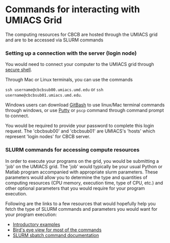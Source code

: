 # Commands for interacting with UMIACS Grid

The computing resources for CBCB are hosted through the UMIACS grid and are to be accessed via SLURM commands

### Setting up a connection with the server (login node)

You would need to connect your computer to the UMIACS grid through [secure shell](https://wiki.umiacs.umd.edu/umiacs/index.php/SecureShell).

Through Mac or Linux terminals, you can use the commands

```ssh username@cbcbsub00.umiacs.umd.edu``` or ```ssh username@cbcbsub01.umiacs.umd.edu```.

Windows users can download [GitBash](https://gitforwindows.org/) to use linux/Mac terminal commands through windows, or use [Putty](https://www.putty.org/) or ```pscp``` command through command prompt to connect.

You would be required to provide your password to complete this login request. The 'cbcbsub00' and 'cbcbsub01' are UMIACS's 'hosts' which represent 'login nodes' for CBCB server.


### SLURM commands for accessing compute resources

In order to execute your programs on the grid, you would be submitting a 'job' on the UMIACS grid. The 'job' would typically be your usual Python or Matlab program accompanied with appropriate slurm parameters. These parameters would allow you to determine the type and quantities of computing resources (CPU memory, execution time, type of CPU, etc.) and other optional parameters that you would require for your program execution.

Following are the links to a few resources that would hopefully help you fetch the type of SLURM commands and parameters you would want for your program execution:
* [Introductory examples](https://www.hpc.kaust.edu.sa/sites/default/files/files/public/20160710%20SlurmCommands.pdf)
* [Bird's eye view for most of the commands](https://slurm.schedmd.com/pdfs/summary.pdf)
* [SLURM sbatch command documentation](https://slurm.schedmd.com/sbatch.html)
